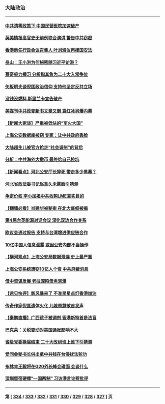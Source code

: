 ### 大陆政治
---
#### [中共清零政策下 中国民营医院加速破产](../../pages/ncid277/n13774881.md) 
#### [英美情报高官史无前例联合演讲 警告中共窃密](../../pages/ncid277/n13775046.md) 
#### [香港新任行政会议召集人 叶刘淑仪再撑国安法](../../pages/ncid277/n13774965.md) 
#### [岳山：王小洪为何秘密随习近平访港？](../../pages/ncid277/n13774491.md) 
#### [蔡奇极力捧习 分析指其急为二十大入常争位](../../pages/ncid277/n13775009.md) 
#### [矢板明夫谈倪匡政治信仰 支持他坚定反共立场](../../pages/ncid277/n13774886.md) 
#### [没钱没燃料 斯里兰卡宣告破产](../../pages/ncid277/n13774927.md) 
#### [美媒刊中共政变新书文章又删 袁红冰另爆内幕](../../pages/ncid277/n13774840.md) 
#### [【新闻大家谈】严重被低估的“军火大国”](../../pages/ncid277/n13774488.md) 
#### [上海公安数据库被窃 专家：让中共政府丢脸](../../pages/ncid277/n13774436.md) 
#### [大陆超生儿被官方抢走“社会调剂”的背后](../../pages/ncid277/n13774832.md) 
#### [分析：中共海外大撒币 最终给自己挖坑](../../pages/ncid277/n13774335.md) 
#### [【新闻看点】河北公安厅长猝死 带走多少黑幕？](../../pages/ncid277/n13774333.md) 
#### [河北省政法委书记赵革久未露脸引猜测](../../pages/ncid277/n13774573.md) 
#### [争定价权 李小加揭中共收购LME真实目的](../../pages/ncid277/n13774609.md) 
#### [【翻墙必看】肖建华被秘审 在北大底细被揭](../../pages/ncid277/n13774429.md) 
#### [第4届台英能源对话会议 深化双边合作关系](../../pages/ncid277/n13774495.md) 
#### [欧议会通过报告 支持与台湾增进供应链合作](../../pages/ncid277/n13774466.md) 
#### [10亿中国人信息泄露 或因公安内部不当操作](../../pages/ncid277/n13774417.md) 
#### [【横河观点】上海公安局数据泄漏 史上最严重](../../pages/ncid277/n13774347.md) 
#### [上海公安系统遭窃10亿人个资 中共屏蔽消息](../../pages/ncid277/n13774299.md) 
#### [借中资谋发展 老挝深陷债务泥潭](../../pages/ncid277/n13774386.md) 
#### [【远见快评】新风暴来了 不准星星点灯香港加油](../../pages/ncid277/n13774321.md) 
#### [传奇作家倪匡遗体火化 儿媳周慧敏首发声](../../pages/ncid277/n13774312.md) 
#### [【秦鹏直播】广西孩子被调剂 香港新特首是法盲](../../pages/ncid277/n13774340.md) 
#### [巴克莱：关税变动对美国通胀影响不大](../../pages/ncid277/n13774227.md) 
#### [省级党委换届结束 二十大改组谁上谁下引猜测](../../pages/ncid277/n13774231.md) 
#### [爱同会秘书长供出拿中共钱在台侵扰法轮功](../../pages/ncid277/n13773953.md) 
#### [布林肯王毅将在G20外长峰会碰面 会谈什么](../../pages/ncid277/n13774153.md) 
#### [深圳留宿硬撑“一国两制” 习访港言论惹批评](../../pages/ncid277/n13774168.md) 

---
#### 第 [ [334](./334.md) / [333](./333.md) / [332](./332.md) / [331](./331.md) / [330](./330.md) / [329](./329.md) / [328](./328.md) / [327](./327.md) ] 页
